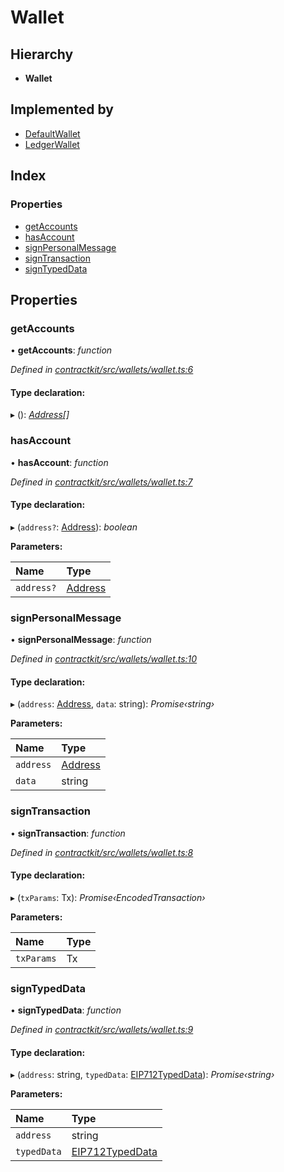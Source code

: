 # Wallet

## Hierarchy

* **Wallet**

## Implemented by

* [DefaultWallet](../classes/_wallets_default_wallet_.defaultwallet.md)
* [LedgerWallet](../classes/_wallets_ledger_wallet_.ledgerwallet.md)

## Index

### Properties

* [getAccounts](_wallets_wallet_.wallet.md#getaccounts)
* [hasAccount](_wallets_wallet_.wallet.md#hasaccount)
* [signPersonalMessage](_wallets_wallet_.wallet.md#signpersonalmessage)
* [signTransaction](_wallets_wallet_.wallet.md#signtransaction)
* [signTypedData](_wallets_wallet_.wallet.md#signtypeddata)

## Properties

### getAccounts

• **getAccounts**: _function_

_Defined in_ [_contractkit/src/wallets/wallet.ts:6_](https://github.com/celo-org/celo-monorepo/blob/master/packages/contractkit/src/wallets/wallet.ts#L6)

#### Type declaration:

▸ \(\): [_Address_](../external-modules/_base_.md#address)_\[\]_

### hasAccount

• **hasAccount**: _function_

_Defined in_ [_contractkit/src/wallets/wallet.ts:7_](https://github.com/celo-org/celo-monorepo/blob/master/packages/contractkit/src/wallets/wallet.ts#L7)

#### Type declaration:

▸ \(`address?`: [Address](../external-modules/_base_.md#address)\): _boolean_

**Parameters:**

| Name | Type |
| :--- | :--- |
| `address?` | [Address](../external-modules/_base_.md#address) |

### signPersonalMessage

• **signPersonalMessage**: _function_

_Defined in_ [_contractkit/src/wallets/wallet.ts:10_](https://github.com/celo-org/celo-monorepo/blob/master/packages/contractkit/src/wallets/wallet.ts#L10)

#### Type declaration:

▸ \(`address`: [Address](../external-modules/_base_.md#address), `data`: string\): _Promise‹string›_

**Parameters:**

| Name | Type |
| :--- | :--- |
| `address` | [Address](../external-modules/_base_.md#address) |
| `data` | string |

### signTransaction

• **signTransaction**: _function_

_Defined in_ [_contractkit/src/wallets/wallet.ts:8_](https://github.com/celo-org/celo-monorepo/blob/master/packages/contractkit/src/wallets/wallet.ts#L8)

#### Type declaration:

▸ \(`txParams`: Tx\): _Promise‹EncodedTransaction›_

**Parameters:**

| Name | Type |
| :--- | :--- |
| `txParams` | Tx |

### signTypedData

• **signTypedData**: _function_

_Defined in_ [_contractkit/src/wallets/wallet.ts:9_](https://github.com/celo-org/celo-monorepo/blob/master/packages/contractkit/src/wallets/wallet.ts#L9)

#### Type declaration:

▸ \(`address`: string, `typedData`: [EIP712TypedData](_utils_sign_typed_data_utils_.eip712typeddata.md)\): _Promise‹string›_

**Parameters:**

| Name | Type |
| :--- | :--- |
| `address` | string |
| `typedData` | [EIP712TypedData](_utils_sign_typed_data_utils_.eip712typeddata.md) |

